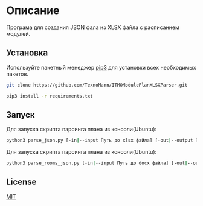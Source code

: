 # Описание

Програма для создания JSON фала из XLSX файла с расписанием модулей.

## Установка

Используйте пакетный менеджер [pip3](https://pip.pypa.io/en/stable/) для установки всех необходимых пакетов.
```bash
git clone https://github.com/TexnoMann/ITMOModulePlanXLSXParser.git
```

```bash
pip3 install -r requirements.txt
```

## Запуск
Для запуска скрипта парсинга плана из консоли(Ubuntu):
```bash
python3 parse_json.py [-in|--input Путь до xlsx файла] [-out|--output Путь для сохранения сгенерированного JSON]
```
Для запуска скрипта парсинга плана из консоли(Ubuntu):
```bash
python3 parse_rooms_json.py [-in|--input Путь до docx файла] [-out|--output Путь до выходного json файла с занятостью] [-rinfo|--rooms_info Путь до json файла с информацией об аудиториях] [-tc|--time_config Путь до конфига с таблицей времени]
```

## License
[MIT](https://choosealicense.com/licenses/mit/)
